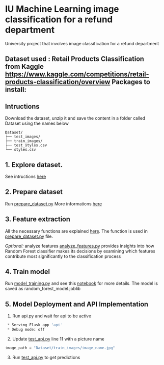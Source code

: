 # IU Machine Learning image classification for a refund department
 University project that involves image classification for a refund department

Dataset used : Retail Products Classification from Kaggle  https://www.kaggle.com/competitions/retail-products-classification/overview
Packages to install:
- 

## Intructions
Download the dataset, unzip it and save the content in a folder called Dataset using the names below
```
Dataset/
├── test_images/
├── train_images/
├── test_styles.csv
└── styles.csv
```
## 1. Explore dataset.
See intructions [here](notebooks/01_data_exploration.ipynb)

## 2. Prepare dataset
Run [prepare_dataset.py](prepare_dataset.py)
More informations [here](notebooks/02_dataset_preparation.ipynb)

## 3. Feature extraction
All the necessary functions are explained [here](notebooks/03_feature_extraction.ipynb).
The function is used in [prepare_dataset.py](prepare_dataset.py) file.

_Optional:_ analyze features
[analyze_features.py](analyze_features.py) provides insights into how Random Forest classifier makes its decisions by examining which features contribute most significantly to the classification process

## 4. Train model
Run [model_training.py](model_training.py) and see this [notebook](notebooks/04_model_training.ipynb) for more details.
The model is saved as random_forest_model.joblib

## 5. Model Deployment and API Implementation
1. Run api.py and wait for api to be active
```python
 * Serving Flask app 'api'
 * Debug mode: off
```
2. Update [test_api.py](test_api.py) line 11 with a picture name
```python
image_path = "Dataset/train_images/image_name.jpg"
```
3. Run [test_api.py](test_api.py) to get predictions
